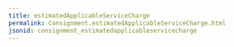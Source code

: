 ```yaml
---
title: estimatedApplicableServiceCharge
permalink: Consignment.estimatedApplicableServiceCharge.html
jsonid: consignment_estimatedapplicableservicecharge
---
```

